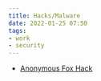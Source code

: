 ```yaml
---
title: Hacks/Malware
date: 2022-01-25 07:50
tags:
- work
- security
---
```


* [Anonymous Fox Hack](20220125075105-anonymous-fox-hack.md)
